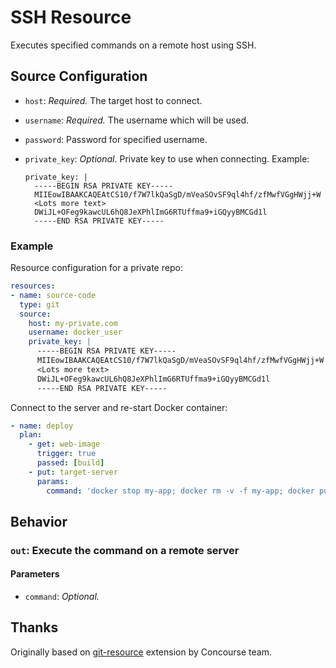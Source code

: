 # SSH Resource

Executes specified commands on a remote host using SSH.

## Source Configuration

* `host`: *Required.* The target host to connect.

* `username`: *Required.* The username which will be used.

* `password`: Password for specified username.

* `private_key`: *Optional.* Private key to use when connecting.
    Example:
    ```
    private_key: |
      -----BEGIN RSA PRIVATE KEY-----
      MIIEowIBAAKCAQEAtCS10/f7W7lkQaSgD/mVeaSOvSF9ql4hf/zfMwfVGgHWjj+W
      <Lots more text>
      DWiJL+OFeg9kawcUL6hQ8JeXPhlImG6RTUffma9+iGQyyBMCGd1l
      -----END RSA PRIVATE KEY-----
    ```

### Example

Resource configuration for a private repo:

``` yaml
resources:
- name: source-code
  type: git
  source:
    host: my-private.com
    username: docker_user
    private_key: |
      -----BEGIN RSA PRIVATE KEY-----
      MIIEowIBAAKCAQEAtCS10/f7W7lkQaSgD/mVeaSOvSF9ql4hf/zfMwfVGgHWjj+W
      <Lots more text>
      DWiJL+OFeg9kawcUL6hQ8JeXPhlImG6RTUffma9+iGQyyBMCGd1l
      -----END RSA PRIVATE KEY-----
```

Connect to the server and re-start Docker container:

```yaml
- name: deploy
  plan:
    - get: web-image
      trigger: true
      passed: [build]
    - put: target-server
      params:
        command: 'docker stop my-app; docker rm -v -f my-app; docker pull my-private.com:5000/my-app && docker run -d -p 80:80 --restart=always --name my-app my-private.com:5000/my-app'
```

## Behavior

### `out`: Execute the command on a remote server

#### Parameters

* `command`: *Optional.*

## Thanks

Originally based on [git-resource](https://github.com/concourse/git-resource) extension by Concourse team.
